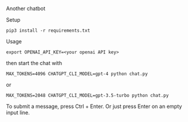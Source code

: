 Another chatbot

Setup
```
pip3 install -r requirements.txt
```

Usage 

```
export OPENAI_API_KEY=<your openai API key>
```

then start the chat with

```
MAX_TOKENS=4096 CHATGPT_CLI_MODEL=gpt-4 python chat.py
```

or

```
MAX_TOKENS=2048 CHATGPT_CLI_MODEL=gpt-3.5-turbo python chat.py
```

To submit a message, press Ctrl + Enter. Or just press Enter on an empty input line.
